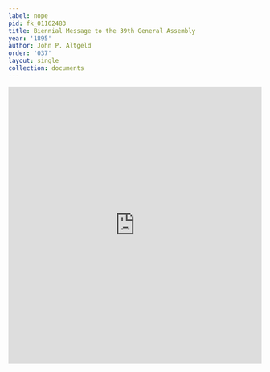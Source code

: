 ```yaml
---
label: nope
pid: fk_01162483
title: Biennial Message to the 39th General Assembly
year: '1895'
author: John P. Altgeld
order: '037'
layout: single
collection: documents
---
```

<iframe src="https://northwestern.app.box.com/embed/s/pw1w01qebkf0jssm6fknpnwktacqos08?sortColumn=date&view=list" width="100%" height="550" frameborder="0" allowfullscreen webkitallowfullscreen msallowfullscreen></iframe>
